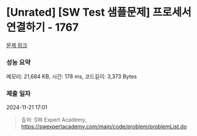 # [Unrated] [SW Test 샘플문제] 프로세서 연결하기 - 1767 

[문제 링크](https://swexpertacademy.com/main/code/problem/problemDetail.do?contestProbId=AV4suNtaXFEDFAUf) 

### 성능 요약

메모리: 21,684 KB, 시간: 178 ms, 코드길이: 3,373 Bytes

### 제출 일자

2024-11-21 17:01



> 출처: SW Expert Academy, https://swexpertacademy.com/main/code/problem/problemList.do